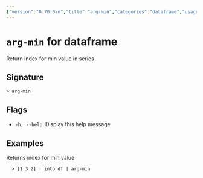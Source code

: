 ```yaml
---
{"version":"0.70.0\n","title":"arg-min","categories":"dataframe","usage":"Return index for min value in series\n"}
---
```

<!-- THIS FILE IS GENERATED BY update_book_commands.cjs USING NUSHELL'S HELP COMMANDS.
REFRAIN FROM EDITING IT MANUALLY.-->
# <code>arg-min</code> for dataframe

<div class='command-title'>Return index for min value in series</div>

## Signature

```> arg-min```

## Flags

 * ```-h, --help```: Display this help message
## Examples

  Returns index for min value
```shell
  > [1 3 2] | into df | arg-min
```


